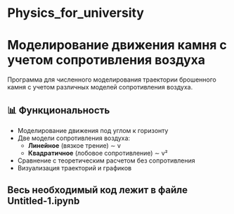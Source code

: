 # Physics_for_university
# Моделирование движения камня с учетом сопротивления воздуха

Программа для численного моделирования траектории брошенного камня с учетом различных моделей сопротивления воздуха.

## 📊 Функциональность

- Моделирование движения под углом к горизонту
- Две модели сопротивления воздуха:
  - **Линейное** (вязкое трение) ∼ v
  - **Квадратичное** (лобовое сопротивление) ∼ v²
- Сравнение с теоретическим расчетом без сопротивления
- Визуализация траекторий и графиков

## Весь необходимый код лежит в файле Untitled-1.ipynb
